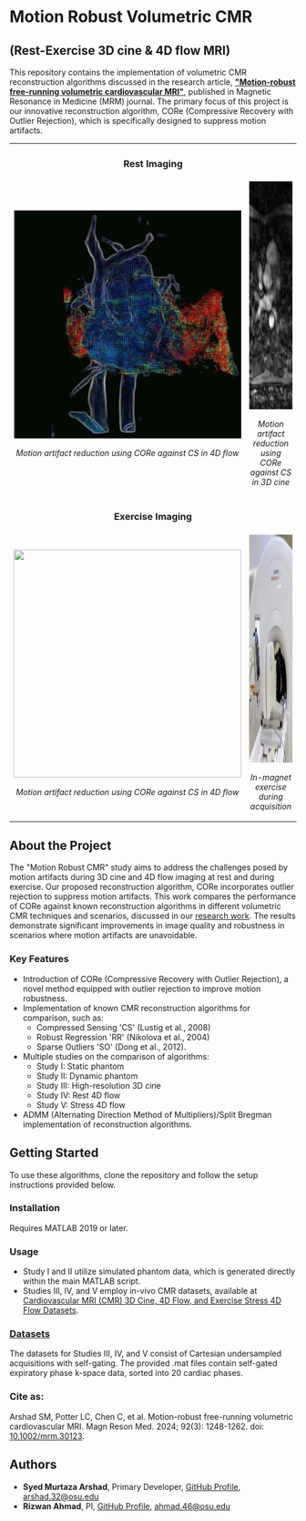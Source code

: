 # Motion Robust Volumetric CMR 
<h2>(Rest-Exercise 3D cine & 4D flow MRI)</h2>

This repository contains the implementation of volumetric CMR reconstruction algorithms discussed in the research article, **["Motion-robust free-running volumetric cardiovascular MRI"](http://doi.org/10.1002/mrm.30123 )**, published in Magnetic Resonance in Medicine (MRM) journal. The primary focus of this project is our innovative reconstruction algorithm, CORe (Compressive Recovery with Outlier Rejection), which is specifically designed to suppress motion artifacts.

<table>
  <tr>
    <td colspan="2" align="center">
      <h3>Rest Imaging</h3>
    </td>
  </tr>
  <tr>
    <td align="center">
      <img src="gifs/4D flow rest.gif" style="width: 400px; height: 400px;" />
      <p><em>Motion artifact reduction using CORe against CS in 4D flow</em></p>
    </td>
    <td align="center">
      <img src="gifs/3D_cine.gif" style="width: 400px; height: 400px;" />
      <p><em>Motion artifact reduction using CORe against CS in 3D cine</em></p>
    </td>
  </tr>
  <tr>
    <td colspan="2" align="center">
      <h3>Exercise Imaging</h3>
    </td>
  </tr>
  <tr>
    <td align="center">
      <img src="gifs/4D flow exercise.gif" style="width: 400px; height: 400px;" />
      <p><em>Motion artifact reduction using CORe against CS in 4D flow</em></p>
    </td>
    <td align="center">
      <img src="gifs/exercise.gif" style="width: 400px; height: 400px;" />
      <p><em>In-magnet exercise during acquisition</em></p>
    </td>
  </tr>
</table>







## About the Project

The "Motion Robust CMR" study aims to address the challenges posed by motion artifacts during 3D cine and 4D flow imaging at rest and during exercise. Our proposed reconstruction algorithm, CORe incorporates outlier rejection to suppress motion artifacts. This work compares the performance of CORe against known reconstruction algorithms in different volumetric CMR techniques and scenarios, discussed in our [research work](http://doi.org/10.1002/mrm.30123). The results demonstrate significant improvements in image quality and robustness in scenarios where motion artifacts are unavoidable.

### Key Features
- Introduction of CORe (Compressive Recovery with Outlier Rejection), a novel method equipped with outlier rejection to improve motion robustness.
- Implementation of known CMR reconstruction algorithms for comparison, such as:
  - Compressed Sensing 'CS' (Lustig et al., 2008)
  - Robust Regression 'RR' (Nikolova et al., 2004)
  - Sparse Outliers 'SO' (Dong et al., 2012).
- Multiple studies on the comparison of algorithms:
   - Study I: Static phantom
   - Study II: Dynamic phantom
   - Study III: High-resolution 3D cine
   - Study IV: Rest 4D flow
   - Study V: Stress 4D flow
- ADMM (Alternating Direction Method of Multipliers)/Split Bregman implementation of reconstruction algorithms.

## Getting Started

To use these algorithms, clone the repository and follow the setup instructions provided below.

### Installation

Requires MATLAB 2019 or later.

### Usage
- Study I and II utilize simulated phantom data, which is generated directly within the main MATLAB script.
- Studies III, IV, and V employ in-vivo CMR datasets, available at [Cardiovascular MRI (CMR) 3D Cine, 4D Flow, and Exercise Stress 4D Flow Datasets](https://zenodo.org/records/12515230).

### [Datasets](https://zenodo.org/records/12515230)
The datasets for Studies III, IV, and V consist of Cartesian undersampled acquisitions with self-gating. The provided .mat files contain self-gated expiratory phase k-space data, sorted into 20 cardiac phases.

### Cite as:

Arshad SM, Potter LC, Chen C, et al. Motion-robust free-running volumetric cardiovascular MRI. Magn Reson Med. 2024; 92(3): 1248-1262. doi: [10.1002/mrm.30123](http://doi.org/10.1002/mrm.30123).

## Authors 

- **Syed Murtaza Arshad**, Primary Developer, [GitHub Profile](https://github.com/syedmurtazaarshad), arshad.32@osu.edu
- **Rizwan Ahmad**, PI, [GitHub Profile](https://github.com/OSU-CMR), ahmad.46@osu.edu

